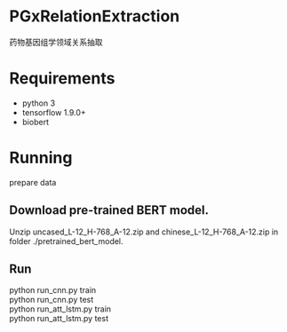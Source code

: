 # PGxRelationExtraction
 药物基因组学领域关系抽取

# Requirements
* python 3 <br>
* tensorflow 1.9.0+ <br>
* biobert

# Running
  prepare data <br>
  ## Download pre-trained BERT model. <br>
   Unzip uncased_L-12_H-768_A-12.zip and chinese_L-12_H-768_A-12.zip in folder ./pretrained_bert_model. <br>

  ## Run <br>
   python run_cnn.py train <br>
   python run_cnn.py test <br>
   python run_att_lstm.py train <br>
   python run_att_lstm.py test <br>

